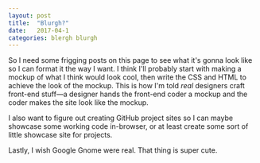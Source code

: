 ```yaml
---
layout: post
title:  "Blurgh?"
date:   2017-04-1
categories: blergh blurgh
---
```

So I need some frigging posts on this page to see what it's gonna look like so I can format it the way I want. I think I'll probably start with making a mockup of what I think would look cool, then write the CSS and HTML to achieve the look of the mockup. This is how I'm told *real* designers craft front-end stuff&mdash;a designer hands the front-end coder a mockup and the coder makes the site look like the mockup.

I also want to figure out creating GitHub project sites so I can maybe showcase some working code in-browser, or at least create some sort of little showcase site for projects.

Lastly, I wish Google Gnome were real. That thing is super cute.